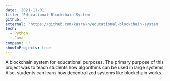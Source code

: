 ```yaml
---
date: '2021-11-01'
title: 'Educational Blockchain System'
github: ''
external: 'https://github.com/kasrakn/educational-blockchain-system'
tech:
  - Python
  - Java
company: ''
showInProjects: true
---
```


A blockchain system for educational purposes. The primary purpose of this project was to teach students how algorithms can be used in large systems. Also, students can learn how decentralized systems like blockchain works.
